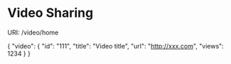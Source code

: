 # Video Sharing

URI: /video/home

{
  "video": {
    "id": "111",
    "title": "Video title",
    "url": "http://xxx.com",
    "views": 1234
  }
}